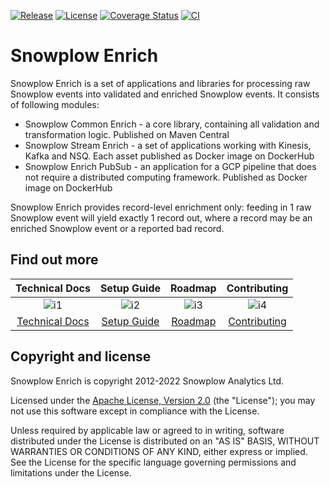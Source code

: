 [![Release][release-image]][releases]
[![License][license-image]][license]
[![Coverage Status][coveralls-image]][coveralls]
[![CI][ci-image]][ci]

# Snowplow Enrich

Snowplow Enrich is a set of applications and libraries for processing raw Snowplow events into validated and enriched Snowplow events.
It consists of following modules:

* Snowplow Common Enrich - a core library, containing all validation and transformation logic. Published on Maven Central
* Snowplow Stream Enrich - a set of applications working with Kinesis, Kafka and NSQ. Each asset published as Docker image on DockerHub
* Snowplow Enrich PubSub - an application for a GCP pipeline that does not require a distributed computing framework. Published as Docker image on DockerHub

Snowplow Enrich provides record-level enrichment only: feeding in 1 raw Snowplow event will yield exactly 1 record out, where a record may be an enriched Snowplow event or a reported bad record.

## Find out more

| Technical Docs              | Setup Guide           | Roadmap               | Contributing                  |
|:---------------------------:|:---------------------:|:---------------------:|:-----------------------------:|
| ![i1][techdocs-image]      | ![i2][setup-image]   | ![i3][roadmap-image] | ![i4][contributing-image]    |
| [Technical Docs][techdocs] | [Setup Guide][setup] | [Roadmap][roadmap]   | [Contributing][contributing] |

## Copyright and license

Snowplow Enrich is copyright 2012-2022 Snowplow Analytics Ltd.

Licensed under the [Apache License, Version 2.0][license] (the "License");
you may not use this software except in compliance with the License.

Unless required by applicable law or agreed to in writing, software
distributed under the License is distributed on an "AS IS" BASIS,
WITHOUT WARRANTIES OR CONDITIONS OF ANY KIND, either express or implied.
See the License for the specific language governing permissions and
limitations under the License.

[techdocs-image]: https://d3i6fms1cm1j0i.cloudfront.net/github/images/techdocs.png
[setup-image]: https://d3i6fms1cm1j0i.cloudfront.net/github/images/setup.png
[roadmap-image]: https://d3i6fms1cm1j0i.cloudfront.net/github/images/roadmap.png
[contributing-image]: https://d3i6fms1cm1j0i.cloudfront.net/github/images/contributing.png

[techdocs]: https://docs.snowplowanalytics.com/docs/pipeline-components-and-applications/enrichment-components/
[setup]: https://docs.snowplowanalytics.com/docs/getting-started-on-snowplow-open-source/
[roadmap]: https://github.com/snowplow/enrich/issues
[contributing]: https://docs.snowplowanalytics.com/docs/contributing/

[ci]: https://github.com/snowplow/enrich/actions?query=workflow%3ACI
[ci-image]: https://github.com/snowplow/enrich/workflows/CI/badge.svg

[license]: http://www.apache.org/licenses/LICENSE-2.0
[license-image]: http://img.shields.io/badge/license-Apache--2-blue.svg?style=flat

[coveralls]: https://coveralls.io/github/snowplow/enrich?branch=master
[coveralls-image]: https://coveralls.io/repos/github/snowplow/enrich/badge.svg?branch=master

[release-image]: https://img.shields.io/badge/release-3.0.1-blue.svg?style=flat
[releases]: https://github.com/snowplow/enrich/releases
